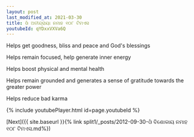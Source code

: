 ```yaml
---
layout: post
last_modified_at: 2021-03-30
title: ଓଁ ଅତୀନ୍ଦ୍ରାୟା ନମାହ ୧୦୮ ଟିମଏସ
youtubeId: qYDxxVXVa6Q
---
```

 
 
Helps get goodness, bliss and peace and God's blessings
 
Helps remain focused, help generate inner energy 
 
Helps boost physical and mental health 
 
Helps remain grounded and generates a sense of gratitude towards the greater power 
 
Helps reduce bad karma
 
 
 
 


{% include youtubePlayer.html id=page.youtubeId %}
 
[Next]({{ site.baseurl }}{% link  split1/_posts/2012-09-30-ଓଁ ବିଶୋକାୟ ନମାହ ୧୦୮ ଟିମଏସ.md%})
 
